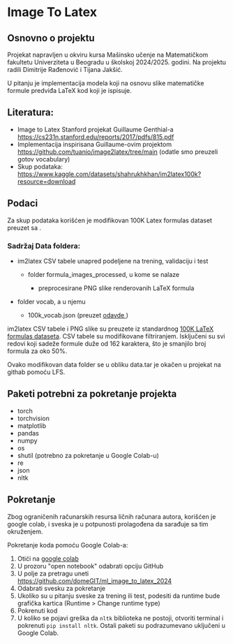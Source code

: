 # Image To Latex

## Osnovno o projektu 
Projekat napravljen u okviru kursa Mašinsko učenje na Matematičkom fakultetu Univerziteta u Beogradu u školskoj 2024/2025. godini. Na projektu radili Dimitrije Rađenović i Tijana Jakšić.

U pitanju je implementacija modela koji na osnovu slike matematičke formule predviđa LaTeX kod koji je ispisuje.

## Literatura:
 - Image to Latex Stanford projekat Guillaume Genthial-a https://cs231n.stanford.edu/reports/2017/pdfs/815.pdf
 - Implementacija inspirisana Guillaume-ovim projektom https://github.com/tuanio/image2latex/tree/main (odatle smo preuzeli gotov vocabulary)
 - Skup podataka: https://www.kaggle.com/datasets/shahrukhkhan/im2latex100k?resource=download

## Podaci
Za skup podataka korišćen je modifikovan 100K Latex formulas dataset preuzet sa .

### Sadržaj Data foldera:

- im2latex CSV tabele unapred podeljene na trening, validaciju i test

    - folder formula_images_processed, u kome se nalaze 
    
        - preprocesirane PNG slike renderovanih LaTeX formula
    
- folder vocab, a u njemu

    - 100k_vocab.json (preuzet <a href="https://github.com/tuanio/image2latex/tree/main/data/vocab"> odavde </a>)

im2latex CSV tabele i PNG slike su preuzete iz standardnog <a href="https://www.kaggle.com/datasets/shahrukhkhan/im2latex100k?resource=download">100K LaTeX formulas dataseta</a>. CSV tabele su modifikovane filtriranjem. Isključeni su svi redovi koji sadeže formule duže od 162 karaktera, što je smanjilo broj formula za oko 50%.

Ovako modifikovan data folder se u obliku data.tar je okačen u projekat na githab pomoću LFS.

## Paketi potrebni za pokretanje projekta
- torch 
- torchvision
- matplotlib
- pandas
- numpy
- os
- shutil (potrebno za pokretanje u Google Colab-u)
- re
- json
- nltk

## Pokretanje

Zbog ograničenih računarskih resursa ličnih računara autora, korišćen je google colab, i sveska je u potpunosti prolagođena da sarađuje sa tim okruženjem.

Pokretanje koda pomoću Google Colab-a:

1. Otići na <a href="https://colab.research.google.com/">google colab</a>
2. U prozoru "open notebook" odabrati opciju GitHub
3. U polje za pretragu uneti https://github.com/domeGIT/ml_image_to_latex_2024
4. Odabrati svesku za pokretanje
5. Ukoliko su u pitanju sveske za trening ili test, podesiti da runtime bude grafička kartica (Runtime > Change runtime type)
6. Pokrenuti kod
7. U koliko se pojavi greška da `nltk` biblioteka ne postoji, otvoriti terminal i pokrenuti `pip install nltk`. Ostali paketi su podrazumevano uključeni u Google Colab.
